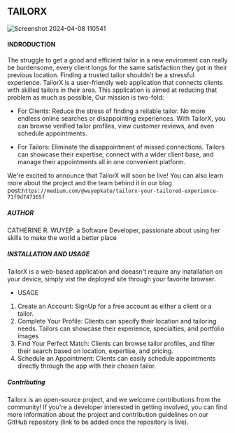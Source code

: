 ## TAILORX

![Screenshot 2024-04-08 110541](https://github.com/Kaywuyep/TailorX/assets/133151190/23afbcb1-ce10-4b8d-96dd-dc9c907acdc1)


#### INDRODUCTION
The struggle to get a good and efficient tailor in a new enviroment can really be burdensome, every client longs for the same satisfaction they got in their previous location. Finding a trusted tailor shouldn't be a stressful experience. TailorX is a user-friendly web application that connects clients with skilled tailors in their area. This application is aimed at reducing that problem as much as possible, Our mission is two-fold:

- For Clients: Reduce the stress of finding a reliable tailor. No more endless online searches or disappointing experiences. With TailorX, you can browse verified tailor profiles, view customer reviews, and even schedule appointments.

- For Tailors: Eliminate the disappointment of missed connections. Tailors can showcase their expertise, connect with a wider client base, and manage their appointments all in one convenient platform.

We're excited to announce that TailorX will soon be live! You can also learn more about the project and the team behind it in our blog post:`https://medium.com/@wuyepkate/tailorx-your-tailored-experience-71f9d747365f`

##### AUTHOR
CATHERINE R. WUYEP: a Software Developer, passionate about using her skills to make the world a better place

##### INSTALLATION AND USAGE

TailorX is a web-based application and doeasn't require any inatallation on your device, simply vist the deployed site through your favorite browser.

- USAGE
1. Create an Account: SignUp for a free account as either a client or a tailor.
2. Complete Your Profile: Clients can specify their location and tailoring needs. Tailors can showcase their experience, specialties, and portfolio images
3. Find Your Perfect Match: Clients can browse tailor profiles, and filter their search based on location, expertise, and pricing.
4. Schedule an Appointment: Clients can easily schedule appointments directly through the app with their chosen tailor.

##### Contributing

Tailorx is an open-source project, and we welcome contributions from the community! If you're a developer interested in getting involved, you can find more information about the project and contribution guidelines on our GitHub repository (link to be added once the repository is live).
